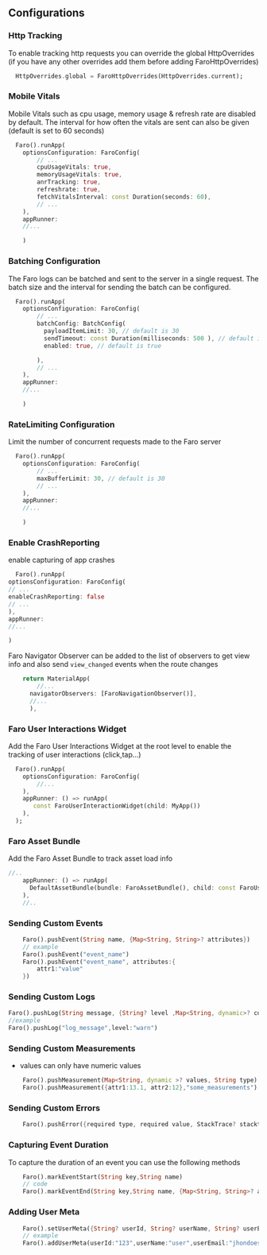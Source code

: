 ## Configurations

### Http Tracking

To enable tracking http requests you can override the global HttpOverrides (if you have any other overrides add them before adding FaroHttpOverrides)

```dart
  HttpOverrides.global = FaroHttpOverrides(HttpOverrides.current);

```

### Mobile Vitals

Mobile Vitals such as cpu usage, memory usage & refresh rate are disabled by default.
The interval for how often the vitals are sent can also be
given (default is set to 60 seconds)

```dart
  Faro().runApp(
    optionsConfiguration: FaroConfig(
        // ...
        cpuUsageVitals: true,
        memoryUsageVitals: true,
        anrTracking: true,
        refreshrate: true,
        fetchVitalsInterval: const Duration(seconds: 60),
        // ...
    ),
    appRunner:
    //...

    )

```

### Batching Configuration

The Faro logs can be batched and sent to the server in a single request. The batch size and the interval for sending the batch can be configured.

```dart
  Faro().runApp(
    optionsConfiguration: FaroConfig(
        // ...
        batchConfig: BatchConfig(
          payloadItemLimit: 30, // default is 30
          sendTimeout: const Duration(milliseconds: 500 ), // default is 500 milliseconds
          enabled: true, // default is true

        ),
        // ...
    ),
    appRunner:
    //...

    )

```

### RateLimiting Configuration

Limit the number of concurrent requests made to the Faro server

```dart
  Faro().runApp(
    optionsConfiguration: FaroConfig(
        // ...
        maxBufferLimit: 30, // default is 30
        // ...
    ),
    appRunner:
    //...

    )

```

### Enable CrashReporting

enable capturing of app crashes

```dart
  Faro().runApp(
optionsConfiguration: FaroConfig(
// ...
enableCrashReporting: false
// ...
),
appRunner:
//...

)

```

Faro Navigator Observer can be added to the list of observers to get view info and also send `view_changed` events when the route changes

```dart
    return MaterialApp(
        //...
      navigatorObservers: [FaroNavigationObserver()],
      //...
      ),
```

### Faro User Interactions Widget

Add the Faro User Interactions Widget at the root level to enable the tracking of user interactions (click,tap...)

```dart
  Faro().runApp(
    optionsConfiguration: FaroConfig(
        //...
    ),
    appRunner: () => runApp(
       const FaroUserInteractionWidget(child: MyApp())
    ),
  );
```

### Faro Asset Bundle

Add the Faro Asset Bundle to track asset load info

```dart
//..
    appRunner: () => runApp(
      DefaultAssetBundle(bundle: FaroAssetBundle(), child: const FaroUserInteractionWidget(child: MyApp()))
    ),
    //..
```

### Sending Custom Events

```dart
    Faro().pushEvent(String name, {Map<String, String>? attributes})
    // example
    Faro().pushEvent("event_name")
    Faro().pushEvent("event_name", attributes:{
        attr1:"value"
    })
```

### Sending Custom Logs

```dart
Faro().pushLog(String message, {String? level ,Map<String, dynamic>? context,Map<String, dynamic>? trace})
//example
Faro().pushLog("log_message",level:"warn")
```

### Sending Custom Measurements

- values can only have numeric values

```dart
    Faro().pushMeasurement(Map<String, dynamic >? values, String type)
    Faro().pushMeasurement({attr1:13.1, attr2:12},"some_measurements")
```

### Sending Custom Errors

```dart
    Faro().pushError({required type, required value, StackTrace? stacktrace,  String? context})
```

### Capturing Event Duration

To capture the duration of an event you can use the following methods

```dart
    Faro().markEventStart(String key,String name)
    // code
    Faro().markEventEnd(String key,String name, {Map<String, String>? attributes})
```

### Adding User Meta

```dart
    Faro().setUserMeta({String? userId, String? userName, String? userEmail});
    // example
    Faro().addUserMeta(userId:"123",userName:"user",userEmail:"jhondoes@something.com")
```
